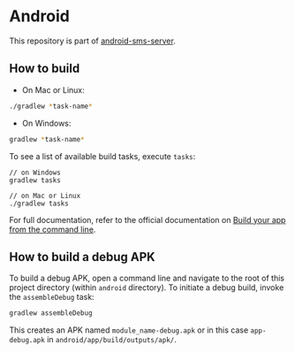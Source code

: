 # Android

This repository is part of [android-sms-server](https://github.com/robinchew/android-sms-server).

## How to build

- On Mac or Linux:

```bash
./gradlew *task-name*
```

- On Windows:

```bash
gradlew *task-name*
```

To see a list of available build tasks, execute `tasks`:

```
// on Windows
gradlew tasks

// on Mac or Linux
./gradlew tasks
```

For full documentation, refer to the official documentation on [Build your app from the command line](https://developer.android.com/build/building-cmdline).

## How to build a debug APK

To build a debug APK, open a command line and navigate to the root of this project directory (within `android` directory). To initiate a debug build, invoke the `assembleDebug` task:

```bash
gradlew assembleDebug
```

This creates an APK named `module_name-debug.apk` or in this case `app-debug.apk` in `android/app/build/outputs/apk/`.
